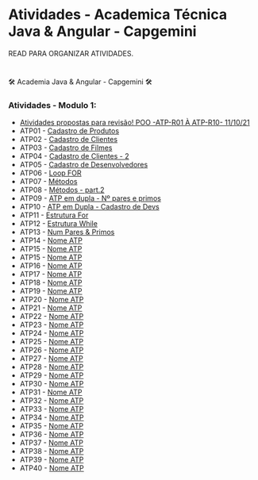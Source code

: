 # Atividades - Academica Técnica Java & Angular - Capgemini

READ PARA ORGANIZAR ATIVIDADES.

# 
🛠 Academia Java & Angular - Capgemini 🛠

<h3>Atividades - Modulo 1:</h3>
 
<ul>
  <li><a target="_blank" href="https://github.com/larissamartinsss/JavaRevisaoExercicios">Atividades propostas para revisão! POO -ATP-R01 À ATP-R10- 11/10/21</a></li>
  <li>ATP01 - <a target="_blank" href="https://github.com/larissamartinsss/individual-activities---Proway-/blob/main/src/Primeiras%20atividades/Av1_Cadastro.java">Cadastro de Produtos</a></li>
  <li>ATP02 - <a target="_blank" href="https://github.com/larissamartinsss/individual-activities---Proway-/blob/main/src/Primeiras%20atividades/Av2_CadastroCliente.java">Cadastro de Clientes</a></li>
 <li>ATP03 - <a target="_blank" href="https://github.com/larissamartinsss/individual-activities---Proway-/blob/main/src/Primeiras%20atividades/Av3_CadastroFilmes.java">Cadastro de Filmes</a></li>
 <li>ATP04 - <a target="_blank" href="https://github.com/larissamartinsss/individual-activities---Proway-/blob/main/src/Primeiras%20atividades/Av4_CadastroClientes.java">Cadastro de Clientes - 2</a></li>
 <li>ATP05 - <a target="_blank" href="https://github.com/larissamartinsss/individual-activities---Proway-/blob/main/src/Primeiras%20atividades/CadastroDev.java">Cadastro de Desenvolvedores</a></li>
 <li>ATP06 - <a target="_blank" href="https://github.com/larissamartinsss/individual-activities---Proway-/blob/main/src/Primeiras%20atividades/Atv_6For.java">Loop FOR</a></li>
 <li>ATP07 - <a target="_blank" href="https://github.com/larissamartinsss/individual-activities---Proway-/blob/main/src/Primeiras%20atividades/atv_metodos.java">Métodos</a></li>
 <li>ATP08 - <a target="_blank" href="https://github.com/larissamartinsss/individual-activities---Proway-/blob/main/src/Primeiras%20atividades/Atv_metodos2.java">Métodos - part.2</a></li>
 <li>ATP09 - <a target="_blank" href="https://github.com/larissamartinsss/individual-activities---Proway-/blob/main/src/Primeiras%20atividades/AtividadeEmDupla.java">ATP em dupla - Nº pares e primos</a></li>
 <li>ATP10 - <a target="_blank" href="https://github.com/larissamartinsss/individual-activities---Proway-/blob/main/src/Primeiras%20atividades/Atv_DuplaCadastroDevMetodos.java">ATP em Dupla - Cadastro de Devs</a></li>
<li>ATP11 - <a target="_blank" href="https://github.com/larissamartinsss/individual-activities---Proway-/blob/main/src/Primeiras%20atividades/AtividadesEstruturaDeRepeti%C3%A7%C3%A3o/Av_EstruturaFor.java">Estrutura For</a></li>
<li>ATP12 - <a target="_blank" href="https://github.com/larissamartinsss/individual-activities---Proway-/blob/main/src/Primeiras%20atividades/AtividadesEstruturaDeRepeti%C3%A7%C3%A3o/Av_EstruturaWhile.java">Estrutura While</a></li>
<li>ATP13 - <a target="_blank" href="https://github.com/larissamartinsss/individual-activities---Proway-/blob/main/src/Primeiras%20atividades/AtividadesEstruturaDeRepeti%C3%A7%C3%A3o/Av_numParesPrimos.java">Num Pares & Primos</a></li>
 <li>ATP14 - <a target="_blank" href=" ">Nome ATP</a></li>
 <li>ATP15 - <a target="_blank" href=" ">Nome ATP</a></li>
 <li>ATP15 - <a target="_blank" href=" ">Nome ATP</a></li>
 <li>ATP16 - <a target="_blank" href=" ">Nome ATP</a></li>
 <li>ATP17 - <a target="_blank" href=" ">Nome ATP</a></li>
 <li>ATP18 - <a target="_blank" href=" ">Nome ATP</a></li>
 <li>ATP19 - <a target="_blank" href=" ">Nome ATP</a></li>
 <li>ATP20 - <a target="_blank" href=" ">Nome ATP</a></li>
  <li>ATP21 - <a target="_blank" href=" ">Nome ATP</a></li>
  <li>ATP22 - <a target="_blank" href=" ">Nome ATP</a></li>
  <li>ATP23 - <a target="_blank" href=" ">Nome ATP</a></li>
  <li>ATP24 - <a target="_blank" href=" ">Nome ATP</a></li>
  <li>ATP25 - <a target="_blank" href=" ">Nome ATP</a></li>
  <li>ATP26 - <a target="_blank" href=" ">Nome ATP</a></li>
  <li>ATP27 - <a target="_blank" href=" ">Nome ATP</a></li>
  <li>ATP28 - <a target="_blank" href=" ">Nome ATP</a></li>
  <li>ATP29 - <a target="_blank" href=" ">Nome ATP</a></li>
  <li>ATP30 - <a target="_blank" href=" ">Nome ATP</a></li>
  <li>ATP31 - <a target="_blank" href=" ">Nome ATP</a></li>
  <li>ATP32 - <a target="_blank" href=" ">Nome ATP</a></li>
  <li>ATP33 - <a target="_blank" href=" ">Nome ATP</a></li>
  <li>ATP34 - <a target="_blank" href=" ">Nome ATP</a></li>
  <li>ATP35 - <a target="_blank" href=" ">Nome ATP</a></li>
  <li>ATP36 - <a target="_blank" href=" ">Nome ATP</a></li>
  <li>ATP37 - <a target="_blank" href=" ">Nome ATP</a></li>
  <li>ATP38 - <a target="_blank" href=" ">Nome ATP</a></li>
  <li>ATP39 - <a target="_blank" href=" ">Nome ATP</a></li>
  <li>ATP40 - <a target="_blank" href=" ">Nome ATP</a></li>
